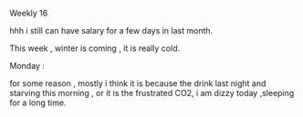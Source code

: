 Weekly 16

hhh i still can have salary for a few days in last month.

This week , winter is coming , it is really cold. 

Monday :

for some reason , mostly i think it is because the drink last night and starving this morning , or it is the frustrated  CO2, i am dizzy today ,sleeping for a long time. 


